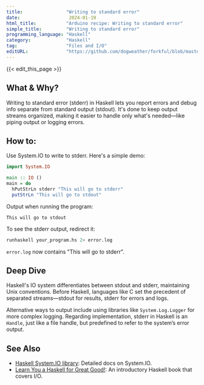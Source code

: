 ```yaml
---
title:                "Writing to standard error"
date:                  2024-01-19
html_title:           "Arduino recipe: Writing to standard error"
simple_title:         "Writing to standard error"
programming_language: "Haskell"
category:             "Haskell"
tag:                  "Files and I/O"
editURL:              "https://github.com/dogweather/forkful/blob/master/content/en/haskell/writing-to-standard-error.md"
---
```


{{< edit_this_page >}}

## What & Why?
Writing to standard error (stderr) in Haskell lets you report errors and debug info separate from standard output (stdout). It's done to keep output streams organized, making it easier to handle only what's needed—like piping output or logging errors.

## How to:

Use System.IO to write to stderr. Here's a simple demo:

```Haskell
import System.IO

main :: IO ()
main = do
  hPutStrLn stderr "This will go to stderr"
  putStrLn "This will go to stdout"
```

Output when running the program:

```
This will go to stdout
```

To see the stderr output, redirect it:

```bash
runhaskell your_program.hs 2> error.log
```

`error.log` now contains "This will go to stderr".

## Deep Dive

Haskell's IO system differentiates between stdout and stderr, maintaining Unix conventions. Before Haskell, languages like C set the precedent of separated streams—stdout for results, stderr for errors and logs.

Alternative ways to output include using libraries like `System.Log.Logger` for more complex logging. Regarding implementation, stderr in Haskell is an `Handle`, just like a file handle, but predefined to refer to the system’s error output.

## See Also

- [Haskell System.IO library](https://hackage.haskell.org/package/base-4.16.0.0/docs/System-IO.html): Detailed docs on System.IO.
- [Learn You a Haskell for Great Good!](http://learnyouahaskell.com/): An introductory Haskell book that covers I/O.

